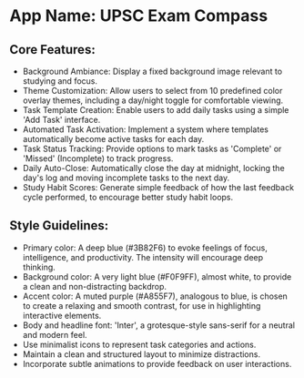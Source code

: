 # **App Name**: UPSC Exam Compass

## Core Features:

- Background Ambiance: Display a fixed background image relevant to studying and focus.
- Theme Customization: Allow users to select from 10 predefined color overlay themes, including a day/night toggle for comfortable viewing.
- Task Template Creation: Enable users to add daily tasks using a simple 'Add Task' interface.
- Automated Task Activation: Implement a system where templates automatically become active tasks for each day.
- Task Status Tracking: Provide options to mark tasks as 'Complete' or 'Missed' (Incomplete) to track progress.
- Daily Auto-Close: Automatically close the day at midnight, locking the day's log and moving incomplete tasks to the next day.
- Study Habit Scores: Generate simple feedback of how the last feedback cycle performed, to encourage better study habit loops.

## Style Guidelines:

- Primary color: A deep blue (#3B82F6) to evoke feelings of focus, intelligence, and productivity. The intensity will encourage deep thinking.
- Background color: A very light blue (#F0F9FF), almost white, to provide a clean and non-distracting backdrop.
- Accent color: A muted purple (#A855F7), analogous to blue, is chosen to create a relaxing and smooth contrast, for use in highlighting interactive elements.
- Body and headline font: 'Inter', a grotesque-style sans-serif for a neutral and modern feel.
- Use minimalist icons to represent task categories and actions.
- Maintain a clean and structured layout to minimize distractions.
- Incorporate subtle animations to provide feedback on user interactions.
